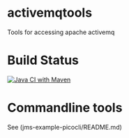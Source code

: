 # activemqtools
Tools for accessing apache activemq


# Build Status

[![Java CI with Maven](https://github.com/bernhardhuber/activemqtools/actions/workflows/maven.yml/badge.svg)](https://github.com/bernhardhuber/activemqtools/actions/workflows/maven.yml)

# Commandline tools

See (jms-example-picocli/README.md)

